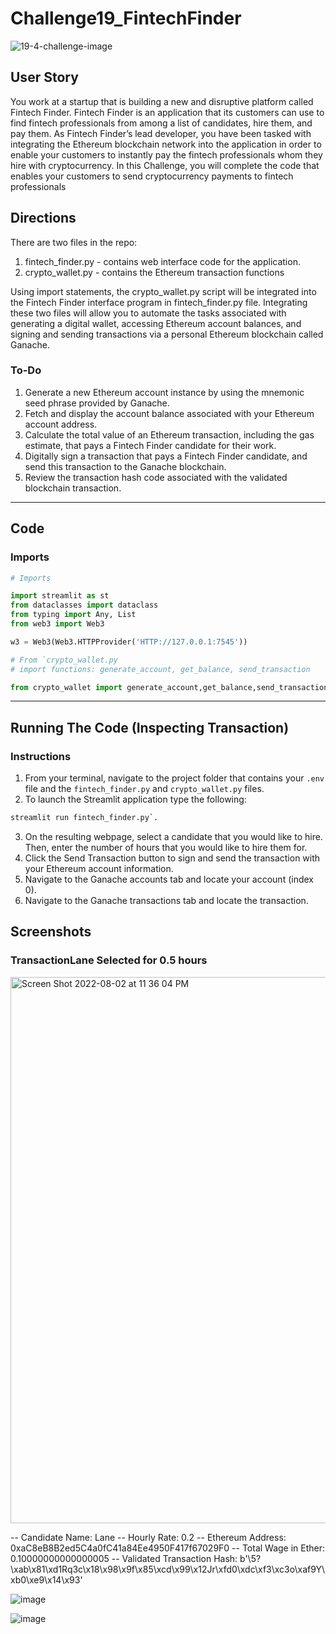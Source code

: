 # Challenge19_FintechFinder
![19-4-challenge-image](https://user-images.githubusercontent.com/101449950/182271347-b5fd5856-a53d-4612-b32c-3c1f444a9dd3.png)


## User Story
<p>You work at a startup that is building a new and disruptive platform called Fintech Finder. Fintech Finder is an application that its customers can use to find fintech professionals from among a list of candidates, hire them, and pay them. As Fintech Finder’s lead developer, you have been tasked with integrating the Ethereum blockchain network into the application in order to enable your customers to instantly pay the fintech professionals whom they hire with cryptocurrency. In this Challenge, you will complete the code that enables your customers to send cryptocurrency payments to fintech professionals</p>

## Directions
There are two files in the repo:
1. fintech_finder.py - contains web interface code for the  application. 
3. crypto_wallet.py -  contains the Ethereum transaction functions

Using import statements, the crypto_wallet.py script will be integrated into the Fintech Finder interface program in fintech_finder.py file. Integrating these two files will allow you to automate the tasks associated with generating a digital wallet, accessing Ethereum account balances, and signing and sending transactions via a personal Ethereum blockchain called Ganache.

### To-Do

1. Generate a new Ethereum account instance by using the mnemonic seed phrase provided by Ganache.
2. Fetch and display the account balance associated with your Ethereum account address.
3. Calculate the total value of an Ethereum transaction, including the gas estimate, that pays a Fintech Finder candidate for their work.
4. Digitally sign a transaction that pays a Fintech Finder candidate, and send this transaction to the Ganache blockchain.
5. Review the transaction hash code associated with the validated blockchain transaction.

--- 

## Code

### Imports
```python
# Imports

import streamlit as st
from dataclasses import dataclass
from typing import Any, List
from web3 import Web3

w3 = Web3(Web3.HTTPProvider('HTTP://127.0.0.1:7545'))

# From `crypto_wallet.py 
# import functions: generate_account, get_balance, send_transaction

from crypto_wallet import generate_account,get_balance,send_transaction
```
---
## Running The Code (Inspecting Transaction)
### Instructions

1. From your terminal, navigate to the project folder that contains your `.env` file and the `fintech_finder.py` and `crypto_wallet.py` files.
2. To launch the Streamlit application type the following:

 ```python
 streamlit run fintech_finder.py`.
 ```
 
3. On the resulting webpage, select a candidate that you would like to hire. Then, enter the number of hours that you would like to hire them for.
4. Click the Send Transaction button to sign and send the transaction with your Ethereum account information. 
5. Navigate to the Ganache accounts tab and locate your account (index 0).
6. Navigate to the Ganache transactions tab and locate the transaction.

## Screenshots

### TransactionLane Selected for 0.5 hours

<img width="874" alt="Screen Shot 2022-08-02 at 11 36 04 PM" src="https://user-images.githubusercontent.com/101449950/182518723-9465db37-ab2c-4d3d-a8e5-32d490f80ecc.png">

-- Candidate Name: Lane
-- Hourly Rate: 0.2
-- Ethereum Address: 0xaC8eB8B2ed5C4a0fC41a84Ee4950F417f67029F0
-- Total Wage in Ether: 0.10000000000000005
-- Validated Transaction Hash:
b'\\5?\xab\x81\xd1Rq3c\x18\x98\x9f\x85\xcd\x99\x12Jr\xfd0\xdc\xf3\xc3o\xaf9Y\xb0\xe9\x14\x93'


![image](https://user-images.githubusercontent.com/101449950/182516678-c12241e8-01a5-47bf-86aa-388442fc601f.png)



![image](https://user-images.githubusercontent.com/101449950/182516882-d6436b06-fb3d-4dce-85bd-3d1e152a005f.png)
